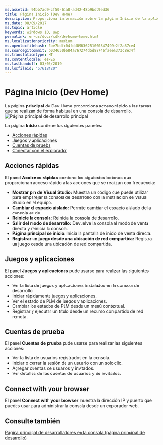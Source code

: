 ```yaml
---
ms.assetid: 94bb7ad9-cf50-61a8-ad42-48b9bdb9ed36
title: Página Inicio (Dev Home)
description: Proporciona información sobre la página Inicio de la aplicación Dev Home para Xbox One.
ms.date: 08/09/2017
ms.topic: article
keywords: windows 10, uwp
permalink: en-us/docs/xdk/devhome-home.html
ms.localizationpriority: medium
ms.openlocfilehash: 2be7bdfc04fdd09636251000347499e2f2a37ce4
ms.sourcegitcommit: b034650b684a767274d5d88746faeea373c8e34f
ms.translationtype: MT
ms.contentlocale: es-ES
ms.lasthandoff: 03/06/2019
ms.locfileid: "57618420"
---
```

# <a name="home-page-dev-home"></a>Página Inicio (Dev Home)
   
  
La página **principal** de Dev Home proporciona acceso rápido a las tareas que se realizan de forma habitual en una consola de desarrollo.   
 ![Página principal de desarrollo principal](images/devhome_home.png)   
  
La página **Inicio** contiene los siguientes paneles:   
 
   *  [Acciones rápidas](#ID4EEB)  
   *  [Juegos y aplicaciones](#ID4EPC)  
   *  [Cuentas de prueba](#ID4EQD)  
   *  [Conectar con el explorador](#ID4EFE)  

 
<a id="ID4EEB"></a>

   

## <a name="quick-actions"></a>Acciones rápidas  
   
  
El panel **Acciones rápidas** contiene los siguientes botones que proporcionan acceso rápido a las acciones que se realizan con frecuencia:   
 
   *  **Mostrar pin de Visual Studio:** Muestra un código que puede utilizar para emparejar la consola de desarrollo con la instalación de Visual Studio en el equipo.   
   *  **Cambiar el espacio aislado:** Permite cambiar el espacio aislado de la consola es de.   
   *  **Reinicie la consola:** Reinicia la consola de desarrollo.   
   *  **Salir del modo de desarrollo:** Devuelve la consola al modo de venta directa y reinicia la consola.   
   *  **Página principal de inicio:** Inicia la pantalla de inicio de venta directa.   
   *  **Registrar un juego desde una ubicación de red compartida:** Registra un juego desde una ubicación de red compartida.   

  
<a id="ID4EPC"></a>

   

## <a name="games--apps"></a>Juegos y aplicaciones   
   
  
El panel **Juegos y aplicaciones** pude usarse para realizar las siguientes acciones:   
 
   *  Ver la lista de juegos y aplicaciones instalados en la consola de desarrollo.  
   *  Iniciar rápidamente juegos y aplicaciones.  
   *  Ver el estado de PLM de juegos y aplicaciones.  
   *  Cambiar los estados de PLM desde un menú contextual.  
   *  Registrar y ejecutar un título desde un recurso compartido de red remota.

  
<a id="ID4EQD"></a>

   

## <a name="test-accounts"></a>Cuentas de prueba  
   
  
El panel **Cuentas de prueba** pude usarse para realizar las siguientes acciones:   
 
   *  Ver la lista de usuarios registrados en la consola.  
   *  Iniciar o cerrar la sesión de un usuario con un solo clic.  
   *  Agregar cuentas de usuarios y invitados.  
   *  Ver detalles de las cuentas de usuarios y de invitados.  

  
<a id="ID4EFE"></a>

   

## <a name="connect-with-your-browser"></a>Connect with your browser  
   
  
El panel **Connect with your browser** muestra la dirección IP y puerto que puedes usar para administrar la consola desde un explorador web.   
  
<a id="ID4EPE"></a>

   

## <a name="see-also"></a>Consulte también  
 [Página principal de desarrolladores en la consola (página principal de desarrollo)](dev-home.md)

  